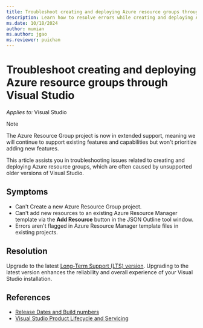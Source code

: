 ```yaml
---
title: Troubleshoot creating and deploying Azure resource groups through Visual Studio
description: Learn how to resolve errors while creating and deploying Azure resource groups through Visual Studio.
ms.date: 10/18/2024
author: mumian
ms.author: jgao
ms.reviewer: puichan
---
```


# Troubleshoot creating and deploying Azure resource groups through Visual Studio

_Applies to:_&nbsp;Visual Studio

> [!NOTE]
> The Azure Resource Group project is now in extended support, meaning we will continue to support existing features and capabilities but won't prioritize adding new features.

This article assists you in troubleshooting issues related to creating and deploying Azure resource groups, which are often caused by unsupported older versions of Visual Studio.

## Symptoms

- Can't Create a new Azure Resource Group project.
- Can't add new resources to an existing Azure Resource Manager template via the **Add Resource** button in the JSON Outline tool window.
- Errors aren't flagged in Azure Resource Manager template files in existing projects.  

## Resolution

Upgrade to the latest [Long-Term Support (LTS) version](/visualstudio/install/update-visual-studio). Upgrading to the latest version enhances the reliability and overall experience of your Visual Studio installation.

## References

- [Release Dates and Build numbers](/visualstudio/releases/2022/release-history#release-dates-and-build-numbers)
- [Visual Studio Product Lifecycle and Servicing](/visualstudio/productinfo/vs-servicing)
